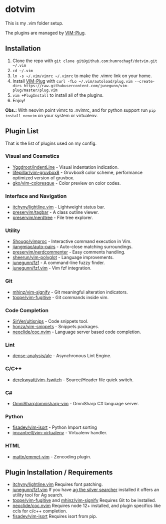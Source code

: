 # dotvim

This is my .vim folder setup.

The plugins are managed by [VIM-Plug](https://github.com/junegunn/vim-plug).

## Installation

1. Clone the repo with `git clone git@github.com:humrochagf/dotvim.git ~/.vim`
2. `cd ~/.vim`
3. `ln -s ~/.vim/vimrc ~/.vimrc` to make the .vimrc link on your home.
4. Install [VIM-Plug](https://github.com/junegunn/vim-plug) with `curl -fLo ~/.vim/autoload/plug.vim --create-dirs https://raw.githubusercontent.com/junegunn/vim-plug/master/plug.vim`
5. `vim +PlugInstall` to install all of the plugins.
6. Enjoy!

**Obs.:** With neovim point vimrc to .nvimrc, and for python support run `pip install neovim` on your system or virtualenv.

## Plugin List

That is the list of plugins used on my config.

### Visual and Cosmetics

* [Yggdroot/indentLine](https://github.com/Yggdroot/indentLine) - Visual indentation indication.
* [lifepillar/vim-gruvbox8](https://github.com/lifepillar/vim-gruvbox8) - Gruvbox8 color scheme, performance optimized version of gruvbox.
* [gko/vim-coloresque](https://github.com/gko/vim-coloresque) - Color preview on color codes.

### Interface and Navigation

* [itchyny/lightline.vim](https://github.com/itchyny/lightline.vim) - Lightweight status bar.
* [preservim/tagbar](https://github.com/preservim/tagbar) - A class outline viewer.
* [preservim/nerdtree](https://github.com/preservim/nerdtree) - File tree explorer.

### Utility

* [Shougo/vimproc](https://github.com/Shougo/vimproc) - Interactive command execution in Vim.
* [jiangmiao/auto-pairs](https://github.com/jiangmiao/auto-pairs) - Auto-close matching surroundings.
* [preservim/nerdcommenter](https://github.com/preservim/nerdcommenter) - Easy comments handling.
* [sheerun/vim-polyglot](https://github.com/sheerun/vim-polyglot) - Language improvements.
* [junegunn/fzf](https://github.com/junegunn/fzf) - A command-line fuzzy finder.
* [junegunn/fzf.vim](https://github.com/junegunn/fzf.vim) - Vim fzf integration.

### Git

* [mhinz/vim-signify](https://github.com/mhinz/vim-signify) - Git meaningful alteration indicators.
* [tpope/vim-fugitive](https://github.com/tpope/vim-fugitive) - Git commands inside vim.

### Code Completion

* [SirVer/ultisnips](https://github.com/SirVer/ultisnips) - Code snippets tool.
* [honza/vim-snippets](https://github.com/honza/vim-snippets) - Snippets packages.
* [neoclide/coc.nvim](https://github.com/neoclide/coc.nvim) - Language server based code completion.

### Lint

* [dense-analysis/ale](https://github.com/dense-analysis/ale) - Asynchronous Lint Engine.

### C/C++

* [derekwyatt/vim-fswitch](https://github.com/derekwyatt/vim-fswitch) - Source/Header file quick switch.

### C#

* [OmniSharp/omnisharp-vim](https://github.com/OmniSharp/omnisharp-vim) - OmniSharp C# language server.

### Python

* [fisadev/vim-isort](https://github.com/fisadev/vim-isort) - Python Import sorting
* [jmcantrell/vim-virtualenv](https://github.com/jmcantrell/vim-virtualenv) - Virtualenv handler.

### HTML

* [mattn/emmet-vim](https://github.com/mattn/emmet-vim) - Zencoding plugin.

## Plugin Installation / Requirements

* [itchyny/lightline.vim](https://github.com/itchyny/lightline.vim) Requires font patching.
* [junegunn/fzf.vim](https://github.com/junegunn/fzf.vim) If you have [ag the silver searcher](https://github.com/ggreer/the_silver_searcher) installed it offers an utility tool for Ag search.
* [tpope/vim-fugitive](https://github.com/tpope/vim-fugitive) and [mhinz/vim-signify](https://github.com/mhinz/vim-signify) Requires Git to be installed.
* [neoclide/coc.nvim](https://github.com/neoclide/coc.nvim) Requires node 12+ installed, and plugin specifics like ccls for c/c++ completion.
* [fisadev/vim-isort](https://github.com/fisadev/vim-isort) Requires isort from pip.
